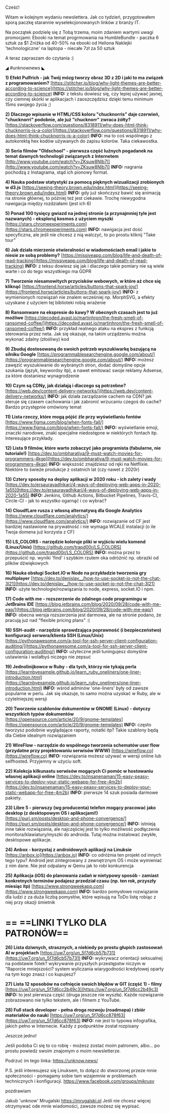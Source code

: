 Cześć!

Witam w kolejnym wydaniu newslettera. Jak co tydzień, przygotowałem sporą paczkę starannie wyselekcjonowanych linków z branży IT.

 

Na początek podzielę się z Tobą trzema, moim zdaniem wartymi uwagi promocjami:
Ebooki na temat progrmowania na HumbleBundle - paczka 6 sztuk za $1
Zniżka od 40-50% na ebooki od Heliona
Naklejki 'technologiczne' na laptopa - niecałe 7zł za 50 sztuk
 

A teraz zapraszam do czytania :)

 

◢ #unknownews ◣


**1) Efekt Pulfrich - jak Twój mózg tworzy obraz 3D z 2D i jaki to ma związek z programowaniem?**
[https://stitcher.io/blog/why-light-themes-are-better-according-to-science](https://stitcher.io/blog/why-light-themes-are-better-according-to-science)
**INFO:** z tekstu dowiesz się, czy lepiej używać jasnej, czy ciemnej skórki w aplikacjach i zaoszczędzisz dzięki temu minimum 15ms swojego życia ;)


**2) Dlaczego wpisanie w HTML/CSS koloru "chucknorris" daje czerwień, "chucknorri" podobnie, ale już "chucknorr" zwraca żółty?**
[https://stackoverflow.com/questions/8318911/why-does-html-think-chucknorris-is-a-color](https://stackoverflow.com/questions/8318911/why-does-html-think-chucknorris-is-a-color)
**INFO:** ma to coś wspólnego z autokorektą hex kodów używanych do zapisu kolorów. Taka ciekawostka.


**3) Seria filmów "Oldschool" - pierwsza część luźnych pogadanek na temat dawnych technologii związanych z Internetem**
[http://www.youtube.com/watch?v=ZKsuw8NIb7I](http://www.youtube.com/watch?v=ZKsuw8NIb7I)
**INFO:** nagrania pochodzą z Instagrama, stąd ich pionowy format.


**4) Nauka podstaw statystyki za pomocą pięknych wizualizacji zrobionych w d3.js**
[https://seeing-theory.brown.edu/index.html](https://seeing-theory.brown.edu/index.html)
**INFO:** gdy już skończysz bawić się animacją na stronie głównej, to później też jest ciekawie. Trochę niewygodna nawigacja między rozdziałami (jest ich 6)


**5) Ponad 100 tysięcy gwiazd na jednej stronie (a przynajmniej tyle jest nazwanych) - eksploruj kosmos z użyciem myszki**
[https://stars.chromeexperiments.com](https://stars.chromeexperiments.com)
**INFO:** nawigacja jest dość specyficzna, ale jeśli nie chcesz z nią walczyć, to po prostu kliknij "Take tour"


**6) Jak działa mierzenie otwieralności w wiadomościach email i jakie to niesie ze sobą problemy?**
[https://missiveapp.com/blog/life-and-death-of-read-tracking](https://missiveapp.com/blog/life-and-death-of-read-tracking)
**INFO:** z teksu dowiesz się jak i dlaczego takie pomiary nie są wiele warte i co do tego wszystkiego ma GDPR


**7) Tworzenie niesamowitych przycisków webowych, w które aż chce się kliknąć**
[https://frontend.horse/articles/buttons-that-spark-joy/](https://frontend.horse/articles/buttons-that-spark-joy/)
**INFO:** z wymienionych rozwiązań nie znalem wcześniej np. MorphSVG, a efekty uzyskane z użyciem tej biblioteki robią wrażenie


**8) Ransomware na ekspresie do kawy? W obecnych czasach jest to już możliwe**
[https://decoded.avast.io/martinhron/the-fresh-smell-of-ransomed-coffee/](https://decoded.avast.io/martinhron/the-fresh-smell-of-ransomed-coffee/)
**INFO:** przykład realnego ataku na ekspres z funkcją sterowania przez neta. Jak się okazuje, na takim urządzeniu można wykonać zdalny (złośliwy) kod


**9) Zbuduj dostosowaną do swoich potrzeb wyszukiwarkę bazującą na silniku Google**
[https://programmablesearchengine.google.com/about/](https://programmablesearchengine.google.com/about/)
**INFO:** możesz zawęzić wyszukiwanie do wybranych stron, dodać domyślne opcje szukania (język, keywordsy itp), a nawet emitować swoje reklamy Adsense, za które dostaniesz wynagrodzenie


**10) Czym są CDNy, jak działają i dlaczego są potrzebne?**
[https://web.dev/content-delivery-networks/](https://web.dev/content-delivery-networks/)
**INFO:** jak działa zarządzanie cachem na CDN? jak steruje się czasem cachowania i jak zabronić wrzucaniu czegoś do cache? Bardzo przystępnie omówiony temat


**11) Lista rzeczy, które mogą pójść źle przy wyświetlaniu fontów**
[https://www.figma.com/blog/when-fonts-fall/](https://www.figma.com/blog/when-fonts-fall/)
**INFO:** wyświetlanie emoji, znaczki narodowe, znaki specjalne niedostępne w niektórych fontach itp. Interesujące przykłady.


**12) Lista 9 filmów, które warto zobaczyć jako programista (fabularne, nie tutoriale!)**
[https://dev.to/ombharatiya/9-must-watch-movies-for-programmers-4kgp](https://dev.to/ombharatiya/9-must-watch-movies-for-programmers-4kgp)
**INFO:** większość znajdziesz od ręki na Netflixie. Niektóre to świeże produkcje z ostatnich lat (czy nawet z 2020r)


**13) Cztery sposoby na deploy aplikacji w 2020 roku - ich zalety i wady**
[https://dev.to/ersauravadhikari/4-ways-of-deploying-web-apps-in-2020-1a55](https://dev.to/ersauravadhikari/4-ways-of-deploying-web-apps-in-2020-1a55)
**INFO:** Jenkins, Github Actions, Bitbucket Pipelines, Travis-CI, Circle-CI - jak to wszystko ogarnąć i co wybrać?


**14) CloudfLare rusza z własną alternatywą dla Google Analytics**
[https://www.cloudflare.com/analytics/](https://www.cloudflare.com/analytics/)
**INFO:** rozwiązanie od CF jest bardziej nastawione na prywatność i nie wymaga WCALE instalacji (o ile Twoja domena już korzysta z CF)


**15) LS_COLORS - narzędzie koloruje pliki w wyjściu wielu komend (Linux/Unix)**
[https://github.com/trapd00r/LS_COLORS](https://github.com/trapd00r/LS_COLORS)
**INFO:** można przez to przepuścić np. wyniki 'find' i szybkim rzutem oka odróżnić np. obrazki od plików dźwiękowych


**16) Nauka obsługi Socket.IO w Node na przykładzie tworzenia gry multiplayer**
[https://dev.to/denislav__/how-to-use-socket-io-not-the-chat-3l21](https://dev.to/denislav__/how-to-use-socket-io-not-the-chat-3l21)
**INFO:** użyte technologie/rozwiązania to node, express, socket.IO i npm.


**17) Code with me - rozszerzenie do zdalnego code programingu w JetBrains IDE**
[https://blog.jetbrains.com/blog/2020/09/28/code-with-me-eap/](https://blog.jetbrains.com/blog/2020/09/28/code-with-me-eap/)
**INFO:** obecna wersja rozszerzenia jest darmowa, ale na stronie podano, że pracują już nad "flexible pricing plans" :(


**18) SSH-audit - narzędzie sprawdzająca poprawność (i bezpieczeństwo) konfiguracji serwera/klienta SSH (Linux/Unix)**
[https://pythonawesome.com/a-tool-for-ssh-server-client-configuration-auditing/](https://pythonawesome.com/a-tool-for-ssh-server-client-configuration-auditing/)
**INFO:** użyteczne jeśli tuningujesz domyślne ustawienia i wolałbyś niczego nie zepsuć


**19) Jednolinijkowce w Ruby - dla tych, którzy nie tykają perla**
[https://learnbyexample.github.io/learn_ruby_oneliners/one-liner-introduction.html](https://learnbyexample.github.io/learn_ruby_oneliners/one-liner-introduction.html)
**INFO:** wśród adminów 'one-liners' były od zawsze popularne w perlu. Jak się okazuje, to samo można uzyskać w Ruby, ale w czytelniejszej wersji


**20) Tworzenie szablonów dokumentów w GNOME (Linux) - dotyczy wszystkich typów dokumentów**
[https://opensource.com/article/20/9/gnome-templates](https://opensource.com/article/20/9/gnome-templates)
**INFO:** często tworzysz podobnie wyglądające raporty, notatki itp? Takie szablony będą dla Ciebie idealnym rozwiązaniem


**21) WireFlow - narzędzie do wspólnego tworzenia schematów user flow (przydatne przy projektowaniu serwisów WWW)**
[https://wireflow.co](https://wireflow.co)
**INFO:** rozwiązania możesz używać w wersji online lub selfhosted. Przyjemny w użyciu soft.


**22) Kolekcja kilkunastu serwisów mogących Ci pomóc w hostowaniu własnej aplikacji online**
[https://dev.to/insanenaman/15-easy-peasy-services-to-deploy-your-static-webapp-for-free-4m2b](https://dev.to/insanenaman/15-easy-peasy-services-to-deploy-your-static-webapp-for-free-4m2b)
**INFO:** pierwsze 14 szuk posiada darmowe pakiety.


**23) Libre 5 - pierwszy (wg producenta) telefon mogący pracować jako desktop (z desktopowym OS i aplikacjami!)**
[https://puri.sm/posts/desktop-and-phone-convergence/](https://puri.sm/posts/desktop-and-phone-convergence/)
**INFO:** istnieją inne takie rozwiązania, ale najczęściej jest to tylko możliwość podłączenia monitora/klawiatury/myszki do androida. Tutaj można instalować zwykłe, desktopowe aplikacje.


**24) Anbox - korzystaj z androidowych aplikacji na Linuksie**
[https://anbox.io](https://anbox.io)
**INFO:** co odróżnia ten projekt od innych tego typu? Android jest zintegrowany z zewnętrznym OS i może wymieniać z nim dane. Nie jest odpalany w Qemu jak to robi konkurencja


**25) Aplikacja (iOS) do planowania zadań w nietypowy sposób - zamiast konkretnych terminów podajesz przedział czasu (np. ten rok, przyszły miesiąc itp)**
[https://www.strongweekapp.com](https://www.strongweekapp.com)
**INFO:** bardzo pomysłowe rozwiązanie dla ludzi z za duża liczbą pomysłów, które wpisują na ToDo listę robiąc z niej przy okazji śmietnik


== **==LINKI TYLKO DLA PATRONÓW==**
 ==

**26) Lista dziwnych, strasznych, a niekiedy po prostu głupich zastosowań AI w projektach**
[https://uw7.org/un_5f7d6cb57b731](https://uw7.org/un_5f7d6cb57b731)
**INFO:** wykrywacz orientacji seksualnej na podstawie fotek? wykrywanie przyszłych przestępstw niczym w "Raporcie mniejszości? system wyliczania wiarygodności kredytowej oparty na tym kogo znasz i co kupujesz?


**27) Lista 12 sposobów na cofnięcie swoich błędów w GIT (część 1) - filmy**
[https://uw7.org/un_5f7d6cc2b49c3](https://uw7.org/un_5f7d6cc2b49c3)
**INFO:** to jest pierwsza część (druga jeszcze nie wyszła). Każde rozwiązanie zobrazowano nie tylko tekstem, ale i filmem z YouTube.


**28) Full stack developer - pełna droga rozwoju (roadmapa) i zbiór materiałów do nauki**
[https://uw7.org/un_5f7d6cc878f63](https://uw7.org/un_5f7d6cc878f63)
**INFO:** nie jest to typowa infografika, jakich pełno w Internecie. Każdy z podpunktów został rozpisany


 

Jeszcze jedno!

Jeśli podoba Ci się to co robię - możesz zostać moim patronem, albo... po prostu powiedz swoim znajomym o moim newsletterze.

Podrzuć im tego linka: https://unknow.news/

 

P.S. jeśli interesujesz się Linuksem, to dołącz do stworzonej przeze mnie społeczności - pomagamy sobie tam wzajemnie w problemach technicznych i konfiguracji. https://www.facebook.com/groups/mikrusy

 
pozdrawiam

Jakub 'unknow' Mrugalski
https://mrugalski.pl
Jeśli nie chcesz więcej otrzymywać ode mnie wiadomości, zawsze możesz się wypisać.